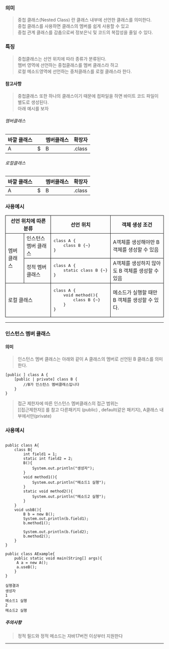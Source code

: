 ### 의미
> 중첩 클래스(Nested Class) 란 클래스 내부에 선언한 클래스를 의미한다.  
> 중첩 클래스를 사용하면 클래스의 멤버를 쉽게 사용할 수 있고  
> 중첩 관계 클래스를 감춤으로써 정보은닉 및 코드의 복잡성을 줄일 수 있다.

### 특징
> 중첩클래스는 선언 위치에 따라 종류가 분류된다.  
> 멤버 영역에 선언하는 중첩클래스를 멤버 클래스라 하고  
> 로컬 메소드영역에 선언하는 중처클래스를 로컬 클래스라 한다.

#### 참고사항
> 중첩클래스 또한 하나의 클래스이기 때문에 컴파일을 하면 바이트 코드 파일이 별도로 생성된다.  
> 아래 예시를 보자

###### 멤버클래스

| 바깥 클래스 |  | 멤버클래스 | 확장자 |
| ---- | ---- | ---- | ---- |
| A | $ | B | .class |

###### 로컬클래스

| 바깥 클래스 |  | 멤버클래스 | 확장자 |
| ---- | ---- | ---- | ---- |
| A | $ | B | .class |

### 사용예시

<table>
	<tr >
		<th colspan="2" style="border:1px solid black">선언 위치에 따른 분류</th>
		<th style="border:1px solid black">선언 위치</th>
		<th style="border:1px solid black">객체 생성 조건</th>
	</tr>
	<tr >
		<td rowspan="2" style="border:1px solid black">멤버 클래스</td>
		<td style="border:1px solid black">인스턴스 멤버 클래스</td>
		<td style="border:1px solid black">
<pre>class A {
	class B {~} 
}</pre>
		</td>
		<td style="border:1px solid black">A객체를 생성해야만 B 객체를 생성할 수 있음</td>
	</tr>
	<tr >
		<td style="border:1px solid black">정적 멤버 클래스</td>
		<td style="border:1px solid black"><pre>
class A { 
	static class B {~}
}</pre></td>
		<td style="border:1px solid black">A객체를 생성하지 않아도 B 객체를 생성할 수 있음</td>
	</tr>
	<tr >
		<td colspan="2" style="border:1px solid black">로컬 클래스</td>
		<td style="border:1px solid black"><pre>class A { 
	void method(){
		class B {~}
	}
}</pre></td>
		<td style="border:1px solid black">메소드가 실행할 때만 B 객체를 생성할 수 있다.</td>
	</tr>
</table>

---


### 인스턴스 멤버 클래스
#### 의미
> 인스턴스 멤버 클래스는 아래와 같이 A 클래스의 멤버로 선언된 B 클래스를 의미한다.

```
[public ] class A {
	[public | private] class B {
		//B가 인스턴스 멤버클래스입니다
	}
}
```

> 접근 제한자에 따른 인스턴스 멤버클래스의 접근 범위는  
> [[접근제한자]] 를 참고 
> 다른패키지 (public) , default(같은 패키지), A클래스 내부에서만(private)

### 사용예시
```

public class A{
	class B{
		int field1 = 1;
		static int field2 = 2;
		B(){
			System.out.println("생성자");
		}
		void method1(){
			System.out.println("메소드1 실행");
		}
		static void method2(){
			System.out.println("메소드2 실행");
		}
	}
	void usbB(){
		B b = new B();
		System.out.println(b.field1);
		b.method1();
		
		System.out.println(b.field2);
		b.method2();
	}
}

```

```
public class AExample{
	public static void main(String[] args){
	 A a = new A();
	 a.useB();
	}
}

실행결과
생성자
1
메소드1 실행
2
메소드2 실행
```

##### 주의사항
> 정적 필드와 정적 메소드는 자바17버전 이상부터 지원한다

---


